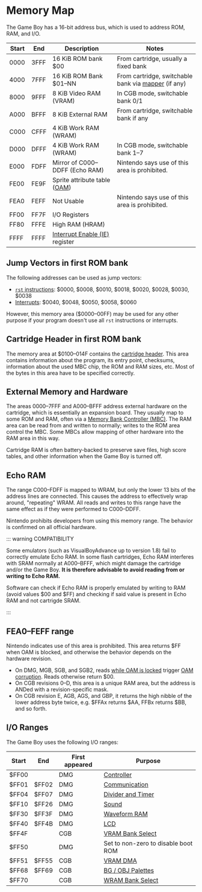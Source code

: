 # Memory Map

The Game Boy has a 16-bit address bus, which is used to address ROM, RAM, and I/O.

Start       | End       | Description                                                      | Notes
------------|-----------|------------------------------------------------------------------|----------
0000        | 3FFF      | 16 KiB ROM bank $00                                              | From cartridge, usually a fixed bank
4000        | 7FFF      | 16 KiB ROM Bank $01–NN                                           | From cartridge, switchable bank via [mapper](#MBCs) (if any)
8000        | 9FFF      | 8 KiB Video RAM (VRAM)                                           | In CGB mode, switchable bank 0/1
A000        | BFFF      | 8 KiB External RAM                                               | From cartridge, switchable bank if any
C000        | CFFF      | 4 KiB Work RAM (WRAM)                                            |
D000        | DFFF      | 4 KiB Work RAM (WRAM)                                            | In CGB mode, switchable bank 1–7
E000        | FDFF      | Mirror of C000–DDFF (Echo RAM)                                   | Nintendo says use of this area is prohibited.
FE00        | FE9F      | Sprite attribute table ([OAM](<#Object Attribute Memory (OAM)>)) |
FEA0        | FEFF      | Not Usable                                                       | Nintendo says use of this area is prohibited.
FF00        | FF7F      | I/O Registers                                                    |
FF80        | FFFE      | High RAM (HRAM)                                                  |
FFFF        | FFFF      | [Interrupt Enable (IE)](<#FFFF - IE - Interrupt Enable (R/W)>) register |

## Jump Vectors in first ROM bank

The following addresses can be used as jump vectors:

- [`rst` instructions](https://rgbds.gbdev.io/docs/v0.5.1/gbz80.7#RST_vec): $0000, $0008, $0010, $0018, $0020, $0028, $0030, $0038
- [Interrupts](#Interrupts): $0040, $0048, $0050, $0058, $0060

However, this memory area ($0000–00FF) may be used for any other purpose if your
program doesn't use all `rst` instructions or interrupts.

## Cartridge Header in first ROM bank

The memory area at $0100–014F contains the [cartridge header](<#The Cartridge Header>).
This area contains information about the program, its entry point, checksums,
information about the used MBC chip, the ROM and RAM sizes, etc.
Most of the bytes in this area have to be specified correctly.

## External Memory and Hardware

The areas 0000–7FFF and A000–BFFF address external hardware on
the cartridge, which is essentially an expansion board.
They usually map to some ROM and RAM, often via a [Memory Bank Controller (MBC)](#MBCs).
The RAM area can be read from and written to normally; writes to the ROM area
control the MBC. Some MBCs allow mapping of other hardware into the RAM area
in this way.

Cartridge RAM is often battery-backed to preserve save files,
high score tables, and other information when the Game Boy is turned off.

## Echo RAM

The range C000–FDFF is mapped to WRAM, but only the lower 13 bits of
the address lines are connected. This causes the address to effectively wrap
around, "repeating" WRAM. All reads and writes to this range have the same
effect as if they were performed to C000–DDFF.

Nintendo prohibits developers from using this memory range.
The behavior is confirmed on all official hardware.

::: warning COMPATIBILITY

Some emulators (such as VisualBoyAdvance up to version 1.8) fail to correctly
emulate Echo RAM.
In some flash cartridges, Echo RAM interferes with SRAM normally at A000–BFFF,
which might damage the cartridge and/or the Game Boy.
**It is therefore advisable to avoid reading from or writing to Echo RAM.**

Software can check if Echo RAM is properly emulated by writing to RAM (avoid
values $00 and $FF) and checking if said value is present in Echo RAM and not
cartrigde SRAM.

:::

## FEA0–FEFF range

Nintendo indicates use of this area is prohibited. This area returns
$FF when OAM is blocked, and otherwise the behavior depends on the
hardware revision.

- On DMG, MGB, SGB, and SGB2, reads [while OAM is locked](<#LCD Status Register>)
  trigger [OAM corruption](<#OAM Corruption Bug>).
  Reads otherwise return $00.
- On CGB revisions 0–D, this area is a unique RAM area, but the address is ANDed
  with a revision-specific mask.
- On CGB revision E, AGB, AGS, and GBP, it returns the high nibble of the
  lower address byte twice, e.g. $FFAx returns $AA, FFBx returns $BB, and so
  forth.

## I/O Ranges

The Game Boy uses the following I/O ranges:

Start   | End     | First appeared | Purpose
--------|---------|----------------|-------------
$FF00   |         |       DMG      | [Controller](<#FF00 - P1/JOYP - Joypad (R/W)>)
$FF01   |  $FF02  |       DMG      | [Communication](<#Serial Data Transfer (Link Cable)>)
$FF04   |  $FF07  |       DMG      | [Divider and Timer](<#Timer and Divider Registers>)
$FF10   |  $FF26  |       DMG      | [Sound](<#Sound Controller>)
$FF30   |  $FF3F  |       DMG      | [Waveform RAM](<#FF30-FF3F - Wave Pattern RAM>)
$FF40   |  $FF4B  |       DMG      | [LCD](<#Rendering Overview>)
$FF4F   |         |       CGB      | [VRAM Bank Select](<#VRAM Banks>)
$FF50   |         |       DMG      | Set to non-zero to disable boot ROM
$FF51   |  $FF55  |       CGB      | [VRAM DMA](<#LCD VRAM DMA Transfers>)
$FF68   |  $FF69  |       CGB      | [BG / OBJ Palettes](<#LCD Color Palettes (CGB only)>)
$FF70   |         |       CGB      | [WRAM Bank Select](<#FF70 - SVBK - CGB Mode Only - WRAM Bank>)
